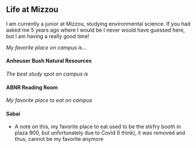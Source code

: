 ## Life at Mizzou 

I am currently a junior at Mizzou, studying environmental science. If you had asked me 5 years ago where I would be I never would have guessed here, but I am having a really good time! 

_My favorite place on campus is..._

#### **Anheuser Bush Natural Resources**

_The best study spot on campus is_

#### ABNR Reading Room 

_My favorite place to eat on campus_

#### Sabai 

* A note on this, my favorite place to eat used to be the stirfry booth in plaza 900, but unfortunately due to Covid (I think), it was removed and thus, cannot be my favorite anymore

